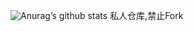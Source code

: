 ![Anurag’s github stats](https://github-readme-stats.vercel.app/api?username=Unc0ver001&show_icons=true&theme=merko)
私人仓库,禁止Fork
